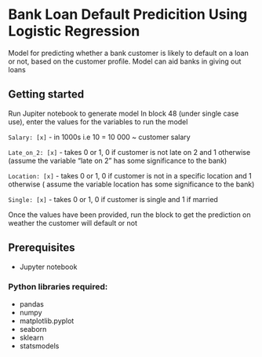 # Bank Loan Default Predicition Using Logistic Regression

Model for predicting whether a bank customer is likely to default on a loan or not, based on the customer profile. Model can aid banks in giving out loans

## Getting started 

Run Jupiter notebook to generate model
In block 48 (under single case use), enter the values for the variables to run the model

`Salary: [x]` - in 1000s i.e 10 = 10 000 ~ customer salary

`Late_on_2: [x]` - takes 0 or 1,  0 if customer is not late on 2 and 1 otherwise (assume the variable “late on 2” has some significance to the bank)

`Location: [x]` - takes 0 or 1, 0 if customer is not in a specific location and 1 otherwise ( assume the variable location has some significance to the bank)

`Single: [x]` - takes 0 or 1, 0 if customer is single and 1 if married
 
Once the values have been provided, run the block to get the prediction on weather the customer will default or not 


## Prerequisites 
* Jupyter notebook

### Python libraries required: 
* pandas 
* numpy
* matplotlib.pyplot
* seaborn 
* sklearn
* statsmodels
